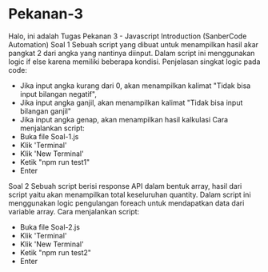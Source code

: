 # Pekanan-3
Halo, ini adalah Tugas Pekanan 3 - Javascript Introduction (SanberCode Automation)
Soal 1
Sebuah script yang dibuat untuk menampilkan hasil akar pangkat 2 dari angka yang nantinya diinput. Dalam script ini menggunakan logic if else karena memiliki beberapa kondisi.
Penjelasan singkat logic pada code:
- Jika input angka kurang dari 0, akan menampilkan kalimat "Tidak bisa input bilangan negatif",
- Jika input angka ganjil, akan menampilkan kalimat "Tidak bisa input bilangan ganjil"
- Jika input angka genap, akan menampilkan hasil kalkulasi
Cara menjalankan script:
- Buka file Soal-1.js
- Klik 'Terminal'
- Klik 'New Terminal'
- Ketik "npm run test1"
- Enter

Soal 2
Sebuah script berisi response API dalam bentuk array, hasil dari script yaitu akan menampilkan total keseluruhan quantity. Dalam script ini menggunakan logic pengulangan foreach untuk mendapatkan data dari variable array.
Cara menjalankan script:
- Buka file Soal-2.js
- Klik 'Terminal'
- Klik 'New Terminal'
- Ketik "npm run test2"
- Enter